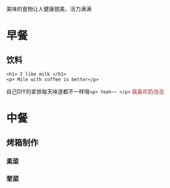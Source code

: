 美味的食物让人健康貌美，活力满满

# 早餐
## 饮料
```
<h1> I like milk </h1>
<p> Mile with coffee is better</p>
```
自己DIY的拿铁每天味道都不一样哦`<p> Yeah~~ </p>` 
<font color="brown">我喜欢奶泡泡</font>

# 中餐
## 烤箱制作
### 素菜
### 荤菜